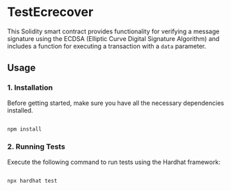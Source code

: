 # TestEcrecover

This Solidity smart contract provides functionality for verifying a message signature using the ECDSA (Elliptic Curve Digital Signature Algorithm) and includes a function for executing a transaction with a `data` parameter.

## Usage

### 1. Installation

Before getting started, make sure you have all the necessary dependencies installed.

```bash

npm install

```
### 2. Running Tests

Execute the following command to run tests using the Hardhat framework:

```bash

npx hardhat test

```
